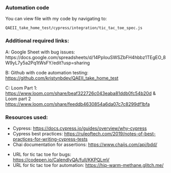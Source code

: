 <h3>Automation code</h3>
You can view file with my code by navigating to:

`QAEII_take_home_test/cypress/integration/tic_tac_toe_spec.js`

<h3>Additional required links:</h3>
A: Google Sheet with bug issues: https://docs.google.com/spreadsheets/d/14PpIouSWSZbFH4hbbz1TEgEO_8W9yL7y5a2Pq1tWsFY/edit?usp=sharing

B: Github with code automation testing: https://github.com/kristynbdev/QAEII_take_home_test

C: Loom Part 1: https://www.loom.com/share/beaf322726c043eaba81ddb0fc54b20d & Loom part 2 https://www.loom.com/share/feeddb4630854a6da07c7c8299df1bfa

<h3>Resources used:</h3>

* Cypress: https://docs.cypress.io/guides/overview/why-cypress
* Cypress best practices: https://ruleoftech.com/2019/notes-of-best-practices-for-writing-cypress-tests
* Chai documentation for assertions: https://www.chaijs.com/api/bdd/
- URL for tic tac toe for bugs: https://codepen.io/CalendlyQA/full/KKPQLmV
- URL for tic tac toe for automation: https://hip-warm-methane.glitch.me/
